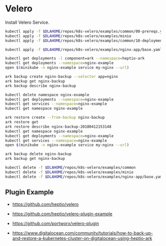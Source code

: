 # Velero

Install Velero Service.

```bash
kubectl apply -f $DLAHOME/repos/k8s-velero/examples/common/00-prereqs.yaml
kubectl apply -f $DLAHOME/repos/k8s-velero/examples/minio
kubectl apply -f $DLAHOME/repos/k8s-velero/examples/common/10-deployment.yaml
```

```bash
kubectl apply -f $DLAHOME/repos/k8s-velero/examples/nginx-app/base.yaml
```

```bash
kubectl get deployments -l component=ark --namespace=heptio-ark
kubectl get deployments --namespace=nginx-example
open $(minikube -n nginx-example service my-nginx --url)
```

```bash
ark backup create nginx-backup --selector app=nginx
ark backup get nginx-backup
ark backup describe nginx-backup
```

```bash
kubectl delete namespace nginx-example
kubectl get deployments --namespace=nginx-example
kubectl get services --namespace=nginx-example
kubectl get namespace nginx-example
```

```bash
ark restore create --from-backup nginx-backup
ark restore get
ark restore describe nginx-backup-20180412153148
kubectl get namespace nginx-example
kubectl get deployments --namespace=nginx-example
kubectl get services --namespace=nginx-example
open $(minikube -n nginx-example service my-nginx --url)
```

```bash
ark backup delete nginx-backup
ark backup get nginx-backup
```

```bash
kubectl delete -f $DLAHOME/repos/k8s-velero/examples/common
kubectl delete -f $DLAHOME/repos/k8s-velero/examples/minio
kubectl delete -f $DLAHOME/repos/k8s-velero/examples/nginx-app/base.yaml
```

## Plugin Example

+ https://github.com/heptio/velero
+ https://github.com/heptio/velero-plugin-example

+ https://github.com/portworx/velero-plugin

+ https://www.digitalocean.com/community/tutorials/how-to-back-up-and-restore-a-kubernetes-cluster-on-digitalocean-using-heptio-ark
